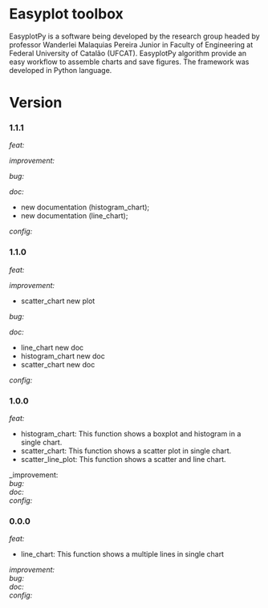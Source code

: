# Easyplot toolbox
EasyplotPy is a software being developed by the research group headed by professor Wanderlei Malaquias Pereira Junior in Faculty of Engineering at Federal University of Catalão (UFCAT). EasyplotPy algorithm provide an easy workflow to assemble charts and save figures. The framework was developed in Python language.

# Version

### 1.1.1

_feat:_  
  
_improvement:_   

_bug:_   

_doc:_  
- new documentation (histogram_chart);  
- new documentation (line_chart);  

_config:_ 

### 1.1.0

_feat:_  
  
_improvement:_  
- scatter_chart new plot   

_bug:_  
  
_doc:_  
- line_chart new doc  
- histogram_chart new doc  
- scatter_chart new doc   

_config:_   


### 1.0.0  

_feat:_
- histogram_chart: This function shows a boxplot and histogram in a single chart.  
- scatter_chart: This function shows a scatter plot in single chart.
- scatter_line_plot: This function shows a scatter and line chart.

_improvement:  
_bug:_  
_doc:_  
_config:_

### 0.0.0

_feat:_
- line_chart: This function shows a multiple lines in single chart     

_improvement:_  
_bug:_  
_doc:_  
_config:_  
